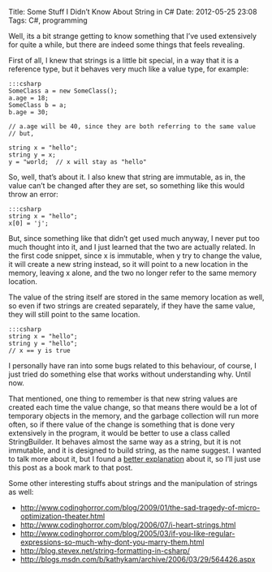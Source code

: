 Title: Some Stuff I Didn’t Know About String in C#
Date: 2012-05-25 23:08
Tags: C#, programming

Well, its a bit strange getting to know something that I’ve used
extensively for quite a while, but there are indeed some things that
feels revealing.

First of all, I knew that strings is a little bit special, in a way that
it is a reference type, but it behaves very much like a value type, for
example:

    :::csharp
    SomeClass a = new SomeClass();
    a.age = 18;
    SomeClass b = a;
    b.age = 30;

    // a.age will be 40, since they are both referring to the same value
    // but,

    string x = "hello";
    string y = x;
    y = "world;  // x will stay as "hello"

So, well, that’s about it. I also knew that string are immutable, as in,
the value can’t be changed after they are set, so something like this
would throw an error:

    :::csharp
    string x = "hello";
    x[0] = 'j';

But, since something like that didn’t get used much anyway, I never put
too much thought into it, and I just learned that the two are actually
related. In the first code snippet, since x is immutable, when y try to
change the value, it will create a new string instead, so it will point
to a new location in the memory, leaving x alone, and the two no longer
refer to the same memory location.

The value of the string itself are stored in the same memory location as
well, so even if two strings are created separately, if they have the
same value, they will still point to the same location.

    :::csharp
    string x = "hello";
    string y = "hello";
    // x == y is true

I personally have ran into some bugs related to this behaviour, of course,
I just tried do something else that works without understanding why. Until now.

That mentioned, one thing to remember is that new string values are
created each time the value change, so that means there would be a lot
of temporary objects in the memory, and the garbage collection will run
more often, so if there value of the change is something that is done
very extensively in the program, it would be better to use a class
called StringBuilder. It behaves almost the same way as a string, but it
is not immutable, and it is designed to build string, as the name
suggest. I wanted to talk more about it, but I found a [better
explanation][link1] about it, so I’ll just use this post as a book mark to that
post.

Some other interesting stuffs about strings and the manipulation of
strings as well:

* <http://www.codinghorror.com/blog/2009/01/the-sad-tragedy-of-micro-optimization-theater.html>
* <http://www.codinghorror.com/blog/2006/07/i-heart-strings.html>
* <http://www.codinghorror.com/blog/2005/03/if-you-like-regular-expressions-so-much-why-dont-you-marry-them.html>
* <http://blog.stevex.net/string-formatting-in-csharp/>
* <http://blogs.msdn.com/b/kathykam/archive/2006/03/29/564426.aspx>

[link1]: http://www.dotnetperls.com/stringbuilder
